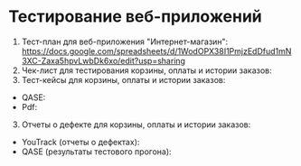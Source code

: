 # Тестирование веб-приложений
1. Тест-план для веб-приложения "Интернет-магазин": https://docs.google.com/spreadsheets/d/1WodOPX38I1PmjzEdDfud1mN3XC-Zaxa5hpvLwbDk6xo/edit?usp=sharing
2. Чек-лист для тестирования корзины, оплаты и истории заказов:
3. Тест-кейсы для корзины, оплаты и истории заказов:
- QASE: 
- Pdf: 
3. Отчеты о дефекте для корзины, оплаты и истории заказов:
- YouTrack (отчеты о дефектах): 
- QASE (результаты тестового прогона): 
